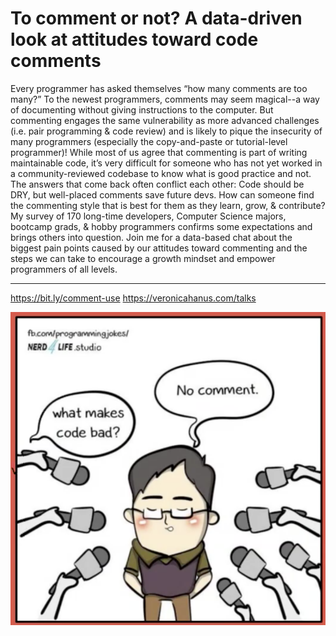 # To comment or not? A data-driven look at attitudes toward code comments

Every programmer has asked themselves “how many comments are too many?” To the
newest programmers, comments may seem magical--a way of documenting without
giving instructions to the computer. But commenting engages the same
vulnerability as more advanced challenges (i.e. pair programming & code review)
and is likely to pique the insecurity of many programmers (especially the
copy-and-paste or tutorial-level programmer)! While most of us agree that
commenting is part of writing maintainable code, it’s very difficult for someone
who has not yet worked in a community-reviewed codebase to know what is good
practice and not. The answers that come back often conflict each other: Code
should be DRY, but well-placed comments save future devs. How can someone find
the commenting style that is best for them as they learn, grow, & contribute? My
survey of 170 long-time developers, Computer Science majors, bootcamp grads, &
hobby programmers confirms some expectations and brings others into question.
Join me for a data-based chat about the biggest pain points caused by our
attitudes toward commenting and the steps we can take to encourage a growth
mindset and empower programmers of all levels.

---

<https://bit.ly/comment-use>
<https://veronicahanus.com/talks>

![No Comment](no_comment.png)

